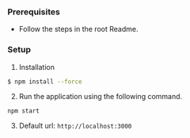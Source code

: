 ### Prerequisites

- Follow the steps in the root Readme.

### Setup

1. Installation

```bash
$ npm install --force
```

2. Run the application using the following command.

```
npm start
```

3. Default url: `http://localhost:3000`
